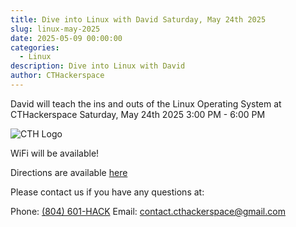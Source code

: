 ```yaml
---
title: Dive into Linux with David Saturday, May 24th 2025
slug: linux-may-2025
date: 2025-05-09 00:00:00
categories:
  - Linux
description: Dive into Linux with David
author: CTHackerspace
---
```


David will teach the ins and outs of the Linux Operating System at CTHackerspace Saturday, May 24th 2025 3:00 PM - 6:00 PM

![CTH Logo](/hack.png)

WiFi will be available!

Directions are available [here](/how-to-find-us)

Please contact us if you have any questions at:

Phone: [(804) 601-HACK](tel:+18066014225)
Email: [contact.cthackerspace@gmail.com](mailto:contact.cthackerspace@gmail.com)
